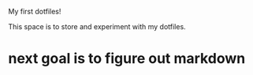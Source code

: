 My first dotfiles!

This space is to store and experiment with my dotfiles.

# next goal is to figure out markdown 
